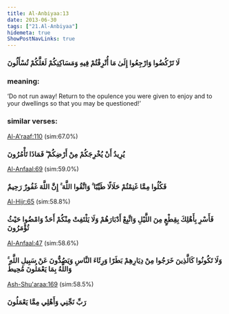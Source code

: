 ```yaml
---
title: Al-Anbiyaa:13
date: 2013-06-30
tags: ["21.Al-Anbiyaa"]
hidemeta: true 
ShowPostNavLinks: true 
---
```

### لَا تَرْكُضُوا وَارْجِعُوا إِلَىٰ مَا أُتْرِفْتُمْ فِيهِ وَمَسَاكِنِكُمْ لَعَلَّكُمْ تُسْأَلُونَ
### meaning: 
‘Do not run away! Return to the opulence you were given to enjoy and to your dwellings so that you may be questioned!’
### similar verses: 

[Al-A'raaf:110](/7/110) (sim:67.0%)

### يُرِيدُ أَنْ يُخْرِجَكُمْ مِنْ أَرْضِكُمْ ۖ فَمَاذَا تَأْمُرُونَ

[Al-Anfaal:69](/8/69) (sim:59.0%)

### فَكُلُوا مِمَّا غَنِمْتُمْ حَلَالًا طَيِّبًا ۚ وَاتَّقُوا اللَّهَ ۚ إِنَّ اللَّهَ غَفُورٌ رَحِيمٌ

[Al-Hijr:65](/15/65) (sim:58.8%)

### فَأَسْرِ بِأَهْلِكَ بِقِطْعٍ مِنَ اللَّيْلِ وَاتَّبِعْ أَدْبَارَهُمْ وَلَا يَلْتَفِتْ مِنْكُمْ أَحَدٌ وَامْضُوا حَيْثُ تُؤْمَرُونَ

[Al-Anfaal:47](/8/47) (sim:58.6%)

### وَلَا تَكُونُوا كَالَّذِينَ خَرَجُوا مِنْ دِيَارِهِمْ بَطَرًا وَرِئَاءَ النَّاسِ وَيَصُدُّونَ عَنْ سَبِيلِ اللَّهِ ۚ وَاللَّهُ بِمَا يَعْمَلُونَ مُحِيطٌ

[Ash-Shu'araa:169](/26/169) (sim:58.5%)

### رَبِّ نَجِّنِي وَأَهْلِي مِمَّا يَعْمَلُونَ
